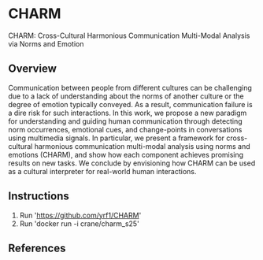 # CHARM

CHARM: Cross-Cultural Harmonious Communication Multi-Modal Analysis via Norms and Emotion

## Overview

Communication between people from different cultures can be challenging due to a lack of understanding about the norms of another culture or the degree of emotion typically conveyed. As a result, communication failure is a dire risk for such interactions. In this work, we propose a new paradigm for understanding and guiding human communication through detecting norm occurrences, emotional cues, and change-points in conversations using multimedia signals. In particular, we present a framework for cross-cultural harmonious communication multi-modal analysis using norms and emotions (CHARM), and show how each component achieves promising results on new tasks. We conclude by envisioning how CHARM can be used as a cultural interpreter for real-world human interactions.
   
## Instructions

1. Run 'https://github.com/yrf1/CHARM'
2. Run 'docker run -i crane/charm_s25'

## References

